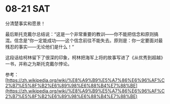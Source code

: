 # 08-21 SAT

分清楚事实和愿景！



最后斯托克戴尔总结说：“这是一个非常重要的教训——你不能把信念和原则搞混。信念是“你一定能成功——这个信念前往不能失去。原则是：你一定要面对最残忍的事实——无论他们是什么！“

这段话给柯林留下了很深的印象，柯林把海军上将的故事写进了《从优秀到超越》一书，并称之为斯托克戴尔悖论。

参考：[https://zh.wikipedia.org/wiki/%E8%A9%B9%E5%A7%86%E6%96%AF%C2%B7%E5%8F%B2%E6%89%98%E6%88%B4%E7%88%BE](https://zh.wikipedia.org/wiki/%E8%A9%B9%E5%A7%86%E6%96%AF%C2%B7%E5%8F%B2%E6%89%98%E6%88%B4%E7%88%BE)
